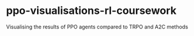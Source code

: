 # ppo-visualisations-rl-coursework
Visualising the results of PPO agents compared to TRPO and A2C methods
